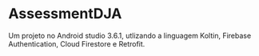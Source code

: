 # AssessmentDJA
Um projeto no Android studio 3.6.1, utlizando a linguagem Koltin, Firebase Authentication, Cloud Firestore e Retrofit.

